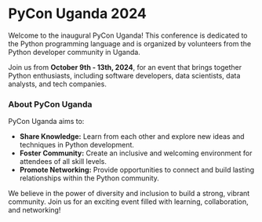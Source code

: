 # PyCon Uganda 2024

Welcome to the inaugural PyCon Uganda! This conference is dedicated to the Python programming language and is organized by volunteers from the Python developer community in Uganda. 

Join us from **October 9th - 13th, 2024**, for an event that brings together Python enthusiasts, including software developers, data scientists, data analysts, and tech companies.

### About PyCon Uganda

PyCon Uganda aims to:

- **Share Knowledge:** Learn from each other and explore new ideas and techniques in Python development.
- **Foster Community:** Create an inclusive and welcoming environment for attendees of all skill levels.
- **Promote Networking:** Provide opportunities to connect and build lasting relationships within the Python community.

We believe in the power of diversity and inclusion to build a strong, vibrant community. Join us for an exciting event filled with learning, collaboration, and networking!
 